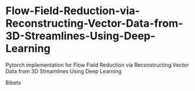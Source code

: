 # Flow-Field-Reduction-via-Reconstructing-Vector-Data-from-3D-Streamlines-Using-Deep-Learning
Pytorch implementation for Flow Field Reduction via Reconstructing Vector Data from 3D Streamlines Using Deep Learning


Bibetx 
